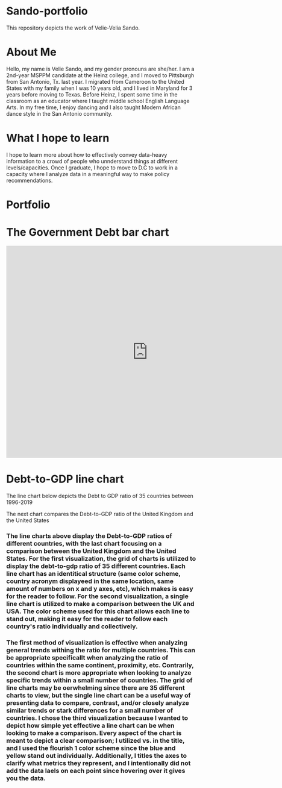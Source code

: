 # Sando-portfolio
This repository depicts the work of Velie-Velia Sando.
# About Me
Hello, my name is Velie Sando, and my gender pronouns are she/her. I am a 2nd-year MSPPM candidate at the Heinz college, and I moved to Pittsburgh from San Antonio, Tx. last year. I migrated from Cameroon to the United States with my family when I was 10 years old, and I lived in Maryland for 3 years before moving to Texas. Before Heinz, I spent some time in the classroom as an educator where I taught middle school English Language Arts. In my free time, I enjoy dancing and I also taught Modern African dance style in the San Antonio community.
# What I hope to learn
I hope to learn more about how to effectively convey data-heavy information to a crowd of people who unnderstand things at different levels/capacities. Once I graduate, I hope to move to D.C to work in a capacity where I analyze data in a meaningful way to make policy recommendations.
# Portfolio
# The Government Debt bar chart 
<iframe src="https://data.oecd.org/chart/6sDF" width="750" height="563" style="border: 0" mozallowfullscreen="true" webkitallowfullscreen="true" allowfullscreen="true"><a href="https://data.oecd.org/chart/6sDF" target="_blank">OECD Chart: General government debt, Total, % of GDP, Annual, 2019</a></iframe>

# Debt-to-GDP line chart
The line chart below depicts the Debt to GDP ratio of 35 countries between 1996-2019
<div class="flourish-embed flourish-chart" data-src="visualisation/7254924"><script src="https://public.flourish.studio/resources/embed.js"></script></div>

The next chart compares the Debt-to-GDP ratio of the United Kingdom and the United States
<div class="flourish-embed flourish-chart" data-src="visualisation/7261248"><script src="https://public.flourish.studio/resources/embed.js"></script></div>

### The line charts above display the Debt-to-GDP ratios of different countries, with the last chart focusing on a comparison between the United Kingdom and the United States. For the first visualization, the grid of charts is utilized to display the debt-to-gdp ratio of 35 different countries. Each line chart has an identitical structure (same color scheme, country acronym displayeed in the same location, same amount of numbers on x and y axes, etc), which makes is easy for the reader to follow. For the second visualization, a single line chart is utilized to make a comparison between the UK and USA. The color scheme used for this chart allows each line to stand out, making it easy for the reader to follow each country's ratio individually and collectively.
### The first method of visualization is effective when analyzing general trends withing the ratio for multiple countries. This can be appropriate specificallt when analyzing the ratio of countries within the same continent, proximity, etc. Contrarily, the second chart is more appropriate when looking to analyze specific trends within  a small number of countries. The grid of line charts may be oerwhelming since there are 35 different charts to view, but the single line chart can be a useful way of presenting data to compare, contrast, and/or closely analyze similar trends or stark differences for a small number of countries. I chose the third visualization because I wanted to depict how simple yet effective a line chart can be when looking to make a comparison. Every aspect of the chart is meant to depict a clear comparison; I utilized vs. in the title, and I used the flourish 1 color scheme since the blue and yellow stand out individually. Additionally, I titles the axes to clarify what metrics they represent, and I intentionally did not add the data laels on each point since hovering over it gives you the data. 
